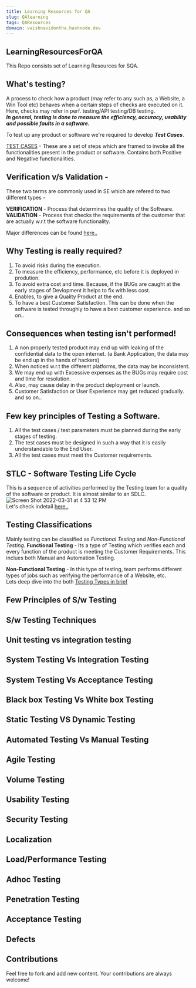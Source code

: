 ```yaml
---
title: Learning Resources for QA
slug: QAlearning 
tags: QAResources
domain: vaishnavidontha.hashnode.dev
---
```


##  LearningResourcesForQA
This Repo consists set of Learning Resources for SQA.

## What's testing? 
A process to check how a product (may refer to any such as, a Website, a Win Tool etc) behaves when a certain steps of checks are executed on it.
Here, checks may refer in perf. testing/API testing/DB testing. <br>
**_In general, testing is done to measure the efficiency, accuracy, usability and possible faults in a software._**

To test up any product or software we're required to develop **_Test Cases_**.<br>

[TEST CASES](testcases.md) - These are a set of steps which are framed to invoke all the functionalities present in the product or software. 
             Contains both Positive and Negative functionalities.


##  Verification v/s Validation - 
These two terms are commonly used in SE which are refered to two different types - <br>

**VERIFICATION** - Process that determines the quality of the Software. <br>
**VALIDATION** - Process that checks the requirements of the customer that are actually w.r.t the software functionality.<br>

Major differences can be found [here..](verification-validation.md)
             
##  Why Testing is really required?
1. To avoid risks during the execution.
2. To measure the efficiency, performance, etc before it is deployed in prodution.
3. To avoid extra cost and time. Because, if the BUGs are caught at the early stages of Devlopment it helps to fix with less cost.
4. Enables, to give a Quality Product at the end.
5. To have a best Customer Satisfaction. This can be done when the software is tested throughly to have a best customer experience. 
and so on..

##  Consequences when testing isn't performed!

1. A non properly tested product may end up with leaking of the confidential data to the open internet. (a Bank Application, the data may be end up in the hands of hackers)
2. When noticed w.r.t the different platforms, the data may be inconsistent.
3. We may end up with Excessive expenses as the BUGs may require cost and time for resolution.
4. Also, may cause delay in the product deployment or launch.
5. Customer Satisfaction or User Experience may get reduced gradually. <br>
and so on..

## Few key principles of Testing a Software.
1. All the test cases / test parameters must be planned during the early stages of testing.
2. The test cases must be designed in such a way that it is easily understandable to the End User.
3. All the test cases must meet the Customer requirements.

##  STLC - Software Testing Life Cycle
This is a sequence of activities performed by the Testing team for a quality of the software or product. It is almost similar to an SDLC. <br>
        ![Screen Shot 2022-03-31 at 4 53 12 PM](https://user-images.githubusercontent.com/77274387/161147533-d898ff3c-d921-4e7e-8f8b-d2a6ef39b3f3.png) 
<br>Let's check indetail [here..](stlc.md)

##  Testing Classifications
Mainly testing can be classified as _Functional Testing_ and _Non-Functional Testing._
**Functional Testing** - Its a type of Testing which verifies each and every function of the product is meeting the Customer Requirements. This inclues both Manual and Automation Testing.

**Non-Functional Testing** - In this type of testing, team performs different types of jobs such as verifying the performance of a Website, etc. <br>
Lets deep dive into the both [Testing Types in brief]()

##  Few Principles of S/w Testing
##  S/w Testing Techniques
##  Unit testing vs integration testing
##  System Testing Vs Integration Testing
##  System Testing Vs Acceptance Testing
##  Black box Testing Vs White box Testing
##  Static Testing VS Dynamic Testing
##  Automated Testing Vs Manual Testing
##  Agile Testing
##  Volume Testing
##  Usability Testing
##  Security Testing
##  Localization
##  Load/Performance Testing
##  Adhoc Testing
##  Penetration Testing
##  Acceptance Testing

## Defects

## 
             
             
             
             
             
##  Contributions           
Feel free to fork and add new content. Your contributions are always welcome! 


